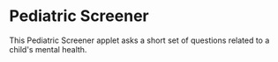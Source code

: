 # Pediatric Screener

<!--div class="text-center mb-3 mt-3">
  <img src="https://1kgzmckwpmb29d06l31nw6va-wpengine.netdna-ssl.com/wp-content/uploads/2015/02/child-mind-institute-hbn-logo.jpg" alt="drawing" width="200" />
</div-->


This Pediatric Screener applet asks a short set of questions 
related to a child's mental health. 
